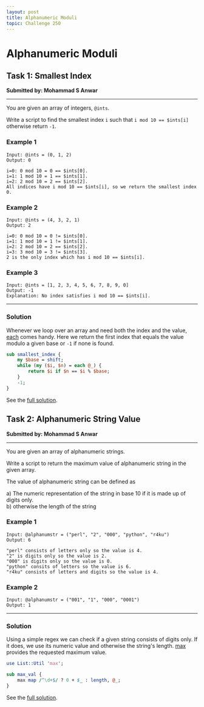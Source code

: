 ```yaml
---
layout: post
title: Alphanumeric Moduli
topic: Challenge 250
---
```

# Alphanumeric Moduli

## Task 1: Smallest Index
**Submitted by: Mohammad S Anwar**

---
You are given an array of integers, `@ints`.

Write a script to find the smallest index `i` such that `i mod 10 == $ints[i]` otherwise return `-1`.

### Example 1
```
Input: @ints = (0, 1, 2)
Output: 0

i=0: 0 mod 10 = 0 == $ints[0].
i=1: 1 mod 10 = 1 == $ints[1].
i=2: 2 mod 10 = 2 == $ints[2].
All indices have i mod 10 == $ints[i], so we return the smallest index 0.
```
### Example 2
```
Input: @ints = (4, 3, 2, 1)
Output: 2

i=0: 0 mod 10 = 0 != $ints[0].
i=1: 1 mod 10 = 1 != $ints[1].
i=2: 2 mod 10 = 2 == $ints[2].
i=3: 3 mod 10 = 3 != $ints[3].
2 is the only index which has i mod 10 == $ints[i].
```
### Example 3
```
Input: @ints = [1, 2, 3, 4, 5, 6, 7, 8, 9, 0]
Output: -1
Explanation: No index satisfies i mod 10 == $ints[i].
```
---
### Solution
Whenever we loop over an array and need both the index and the value, [each](https://perldoc.perl.org/functions/each) comes handy.
Here we return the first index that equals the value modulo a given base or `-1` if none is found.
```perl
sub smallest_index {
    my $base = shift;
    while (my ($i, $n) = each @_) {
        return $i if $n == $i % $base;
    }
    -1;
}
```
See the [full solution](https://github.com/manwar/perlweeklychallenge-club/blob/master/challenge-250/jo-37/perl/ch-1.pl).
## Task 2: Alphanumeric String Value
**Submitted by: Mohammad S Anwar**

---
You are given an array of alphanumeric strings.

Write a script to return the maximum value of alphanumeric string in the given array.

The value of alphanumeric string can be defined as

a) The numeric representation of the string in base 10 if it is made up of digits only.  
b) otherwise the length of the string  

### Example 1
```
Input: @alphanumstr = ("perl", "2", "000", "python", "r4ku")
Output: 6

"perl" consists of letters only so the value is 4.
"2" is digits only so the value is 2.
"000" is digits only so the value is 0.
"python" consits of letters so the value is 6.
"r4ku" consists of letters and digits so the value is 4.
```
### Example 2
```
Input: @alphanumstr = ("001", "1", "000", "0001")
Output: 1
```
---
### Solution
Using a simple regex we can check if a given string consists of digits only.
If it does, we use its numeric value and otherwise the string's length.
[max](https://metacpan.org/pod/List::Util#max) provides the requested maximum value.
```perl
use List::Util 'max';

sub max_val {
    max map /^\d+$/ ? 0 + $_ : length, @_;
}
```
See the [full solution](https://github.com/manwar/perlweeklychallenge-club/blob/master/challenge-250/jo-37/perl/ch-2.pl).
